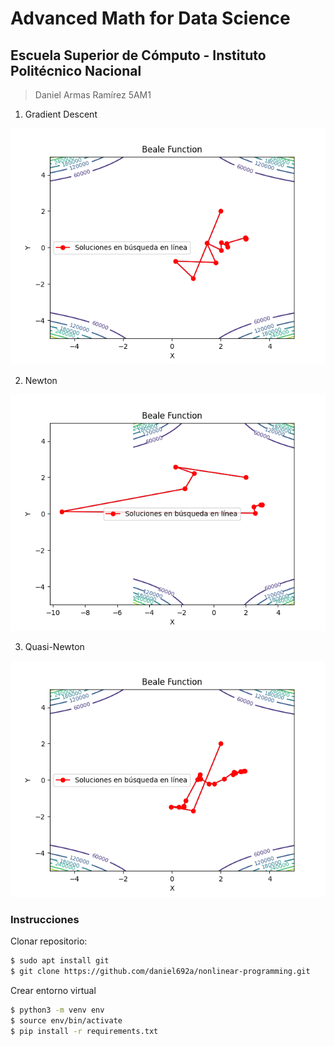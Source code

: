 # Advanced Math for Data Science
## Escuela Superior de Cómputo - Instituto Politécnico Nacional

> Daniel Armas Ramírez
> 5AM1

1. Gradient Descent

![Gradient Descent results](./assets/gradient.png)

2. Newton

![Newton results](./assets/newton.png)

3. Quasi-Newton

![Quasi-Newton results](./assets/quasi.png)


### Instrucciones

Clonar repositorio:

```bash
$ sudo apt install git
$ git clone https://github.com/daniel692a/nonlinear-programming.git
```

Crear entorno virtual

```bash
$ python3 -m venv env
$ source env/bin/activate
$ pip install -r requirements.txt
```